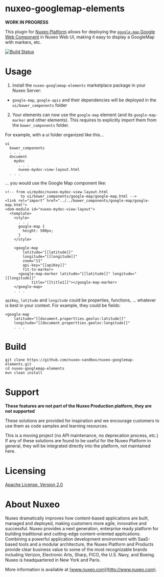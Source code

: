 # nuxeo-googlemap-elements

**WORK IN PROGRESS**

This plugin for [Nuxeo Platform](http://www.nuxeo.com) allows for deploying the [`google-map` Google Web Component](https://www.webcomponents.org/element/GoogleWebComponents/google-map) in Nuxeo Web UI, making it easy to display a GoogleMap with markers, etc.

[![Build Status](https://qa.nuxeo.org/jenkins/buildStatus/icon?job=Sandbox/sandbox_nuxeo-googlemap-elements-master)](https://qa.nuxeo.org/jenkins/view/Sandbox/job/Sandbox/job/sandbox_nuxeo-nuxeo-googlemap-elements-master/)


# Usage

1. Install the `nuxeo-googlemap-elements` marketplace package in your Nuxeo Server:
  * `google-map`, `google-apis` and their dependencies will be deployed in the  `ui/bower_components` folder
2. Your elements can now use the `google-map` element (and its `google-map-marker` and other elements). This requires to explicitly import them from the `bower_components`  folder.

For example, with a ui folder organized like this...

```
ui
  bower_components
  . . .
  document
    mydoc
      . . .
      nuxeo-mydoc-view-layout.html
  . . .
```

... you would use the Google Map component like:

```
<!-- from ui/mydoc/nuxeo-mydoc-view-layout.html
       to ui/bower_components/google-map/google-map.html -->
<link rel="import" href="../../bower_components/google-map/google-map.html">
<dom-module id="nuxeo-mydoc-view-layout">
  <template>
    <style>
      . . .
      google-map {
        height: 500px;
      }
    </style>

    <google-map
        latitude="[[latitude]]"
        longitude="[[longitude]]"
        zoom="11"
        api-key="[[apiKey]]"
        fit-to-marker>
      <google-map-marker latitude="[[latitude]]" longitude="[[longitude]]"
            title="[[title1]]"></google-map-marker>
    </google-map>
    . . .
```
`apiKey`, `latitude` and `longitude` could be properties, functions, ... whatever is best in your context. For example, they could be fields:

```
<google-map
    latitude="[[document.propertties.geoloc:latitude]]"
    longitude="[[document.propertties.geoloc:longitude]]"
    . . .
```


# Build

```
git clone https://github.com/nuxeo-sandbox/nuxeo-googlemap-elements.git
cd nuxeo-googlemap-elements
mvn clean install
```

# Support

**These features are not part of the Nuxeo Production platform, they are not supported**

These solutions are provided for inspiration and we encourage customers to use them as code samples and learning resources.

This is a moving project (no API maintenance, no deprecation process, etc.) If any of these solutions are found to be useful for the Nuxeo Platform in general, they will be integrated directly into the platform, not maintained here.

# Licensing

[Apache License, Version 2.0](http://www.apache.org/licenses/LICENSE-2.0)

# About Nuxeo

Nuxeo dramatically improves how content-based applications are built, managed and deployed, making customers more agile, innovative and successful. Nuxeo provides a next generation, enterprise ready platform for building traditional and cutting-edge content-oriented applications. Combining a powerful application development environment with SaaS-based tools and a modular architecture, the Nuxeo Platform and Products provide clear business value to some of the most recognizable brands including Verizon, Electronic Arts, Sharp, FICO, the U.S. Navy, and Boeing. Nuxeo is headquartered in New York and Paris.

More information is available at [www.nuxeo.com](http://www.nuxeo.com).  

